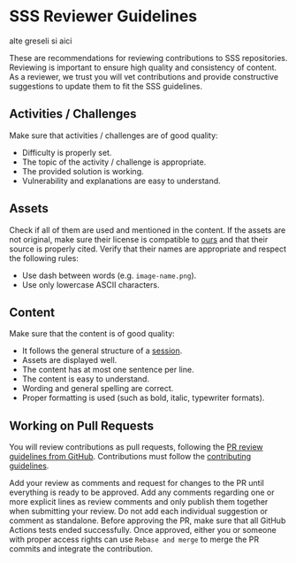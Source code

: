 # SSS Reviewer Guidelines

alte greseli si aici

These are recommendations for reviewing contributions to SSS repositories.
Reviewing is important to ensure high quality and consistency of content.
As a reviewer, we trust you will vet contributions and provide constructive suggestions to update them to fit the SSS guidelines.

## Activities / Challenges

Make sure that activities / challenges are of good quality:

- Difficulty is properly set.
- The topic of the activity / challenge is appropriate.
- The provided solution is working.
- Vulnerability and explanations are easy to understand.

## Assets

Check if all of them are used and mentioned in the content.
If the assets are not original, make sure their license is compatible to [ours](./COPYING.md) and that their source is properly cited.
Verify that their names are appropriate and respect the following rules:

- Use dash between words (e.g. `image-name.png`).
- Use only lowercase ASCII characters.

## Content

Make sure that the content is of good quality:

- It follows the general structure of a [session](https://github.com/security-summer-school/template-public/tree/master/session-name-1).
- Assets are displayed well.
- The content has at most one sentence per line.
- The content is easy to understand.
- Wording and general spelling are correct.
- Proper formatting is used (such as bold, italic, typewriter formats).

## Working on Pull Requests

You will review contributions as pull requests, following the [PR review guidelines from GitHub](https://docs.github.com/en/pull-requests/collaborating-with-pull-requests/reviewing-changes-in-pull-requests/about-pull-request-reviews).
Contributions must follow the [contributing guidelines](CONTRIBUTING.md).

Add your review as comments and request for changes to the PR until everything is ready to be approved.
Add any comments regarding one or more explicit lines as review comments and only publish them together when submitting your review.
Do not add each individual suggestion or comment as standalone.
Before approving the PR, make sure that all GitHub Actions tests ended successfully.
Once approved, either you or someone with proper access rights can use `Rebase and merge` to merge the PR commits and integrate the contribution.
